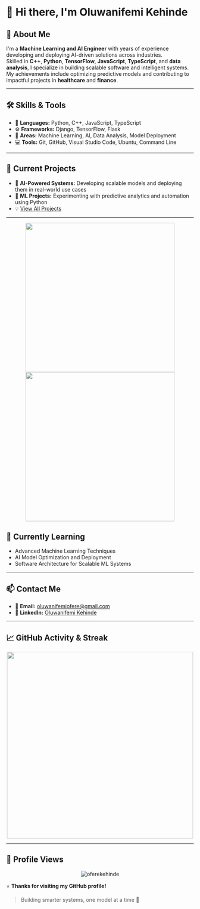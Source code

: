 # 👋 Hi there, I'm Oluwanifemi Kehinde  

## 🧠 About Me  
I'm a **Machine Learning and AI Engineer** with years of experience developing and deploying AI-driven solutions across industries.  
Skilled in **C++**, **Python**, **TensorFlow**, **JavaScript**, **TypeScript**, and **data analysis**, I specialize in building scalable software and intelligent systems.  
My achievements include optimizing predictive models and contributing to impactful projects in **healthcare** and **finance**.  

---

## 🛠️ Skills & Tools  
- 🐍 **Languages:** Python, C++, JavaScript, TypeScript  
- ⚙️ **Frameworks:** Django, TensorFlow, Flask  
- 🧩 **Areas:** Machine Learning, AI, Data Analysis, Model Deployment  
- 💻 **Tools:** Git, GitHub, Visual Studio Code, Ubuntu, Command Line  

---

## 🚀 Current Projects  
- 🤖 **AI-Powered Systems:** Developing scalable models and deploying them in real-world use cases  
- 🧠 **ML Projects:** Experimenting with predictive analytics and automation using Python  
- 💡 [View All Projects](https://github.com/oferekehinde?tab=repositories)  

---
<p align="center">
  <img src="https://github-readme-stats.vercel.app/api?username=oferekehinde&show_icons=true&theme=tokyonight&hide_border=true" width="400" />
  <img src="https://github-readme-stats.vercel.app/api/top-langs/?username=oferekehinde&layout=compact&theme=tokyonight&hide_border=true" width="400" />
</p>

## 🌱 Currently Learning  
- Advanced Machine Learning Techniques  
- AI Model Optimization and Deployment  
- Software Architecture for Scalable ML Systems  

---

## 📫 Contact Me  
- 📧 **Email:** [oluwanifemiofere@gmail.com](mailto:oluwanifemiofere@gmail.com)  
- 🔗 **LinkedIn:** [Oluwanifemi Kehinde](https://www.linkedin.com/in/oluwanifemi-kehinde-22854b244)  
---

## 📈 GitHub Activity & Streak
<p align="center">
  <img src="https://streak-stats.demolab.com?user=oferekehinde&theme=tokyonight&hide_border=true" width="500"/>
</p>

---

## 👀 Profile Views
<p align="center">
  <img src="https://komarev.com/ghpvc/?username=oferekehinde&label=Profile%20Views&color=0e75b6&style=flat" alt="oferekehinde" />
</p>

⭐ **Thanks for visiting my GitHub profile!**  
> Building smarter systems, one model at a time 🚀

